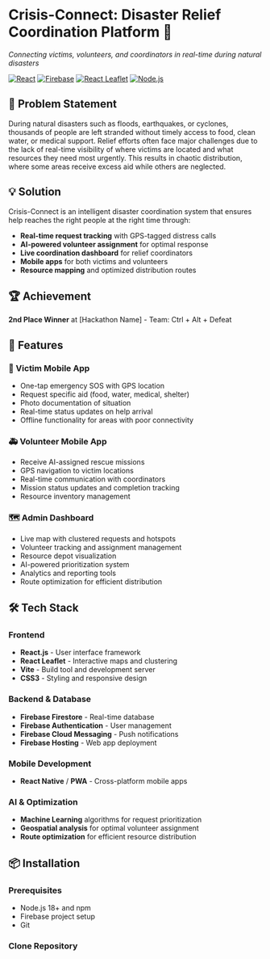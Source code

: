 # Crisis-Connect: Disaster Relief Coordination Platform 🚨

*Connecting victims, volunteers, and coordinators in real-time during natural disasters*

[![React](https://img.shields.io/badge/React-20232A?style=for-the-badge&logo=react&logoColor=61DAFB)](https://reactjs.org/)
[![Firebase](https://img.shields.io/badge/Firebase-039BE5?style=for-the-badge&logo=Firebase&logoColor=white)](https://firebase.google.com/)
[![React Leaflet](https://img.shields.io/badge/React%20Leaflet-199900?style=for-the-badge&logo=leaflet&logoColor=white)](https://react-leaflet.js.org/)
[![Node.js](https://img.shields.io/badge/Node.js-43853D?style=for-the-badge&logo=node.js&logoColor=white)](https://nodejs.org/)

## 🎯 Problem Statement

During natural disasters such as floods, earthquakes, or cyclones, thousands of people are left stranded without timely access to food, clean water, or medical support. Relief efforts often face major challenges due to the lack of real-time visibility of where victims are located and what resources they need most urgently. This results in chaotic distribution, where some areas receive excess aid while others are neglected.

## 💡 Solution

Crisis-Connect is an intelligent disaster coordination system that ensures help reaches the right people at the right time through:

- **Real-time request tracking** with GPS-tagged distress calls
- **AI-powered volunteer assignment** for optimal response
- **Live coordination dashboard** for relief coordinators
- **Mobile apps** for both victims and volunteers
- **Resource mapping** and optimized distribution routes

## 🏆 Achievement
**2nd Place Winner** at [Hackathon Name] - Team: Ctrl + Alt + Defeat

## 🚀 Features

### 📱 Victim Mobile App
- One-tap emergency SOS with GPS location
- Request specific aid (food, water, medical, shelter)
- Photo documentation of situation
- Real-time status updates on help arrival
- Offline functionality for areas with poor connectivity

### 🚑 Volunteer Mobile App
- Receive AI-assigned rescue missions
- GPS navigation to victim locations
- Real-time communication with coordinators
- Mission status updates and completion tracking
- Resource inventory management

### 🗺️ Admin Dashboard
- Live map with clustered requests and hotspots
- Volunteer tracking and assignment management
- Resource depot visualization
- AI-powered prioritization system
- Analytics and reporting tools
- Route optimization for efficient distribution

## 🛠️ Tech Stack

### Frontend
- **React.js** - User interface framework
- **React Leaflet** - Interactive maps and clustering
- **Vite** - Build tool and development server
- **CSS3** - Styling and responsive design

### Backend & Database
- **Firebase Firestore** - Real-time database
- **Firebase Authentication** - User management
- **Firebase Cloud Messaging** - Push notifications
- **Firebase Hosting** - Web app deployment

### Mobile Development
- **React Native** / **PWA** - Cross-platform mobile apps

### AI & Optimization
- **Machine Learning** algorithms for request prioritization
- **Geospatial analysis** for optimal volunteer assignment
- **Route optimization** for efficient resource distribution

## 📦 Installation

### Prerequisites
- Node.js 18+ and npm
- Firebase project setup
- Git

### Clone Repository
